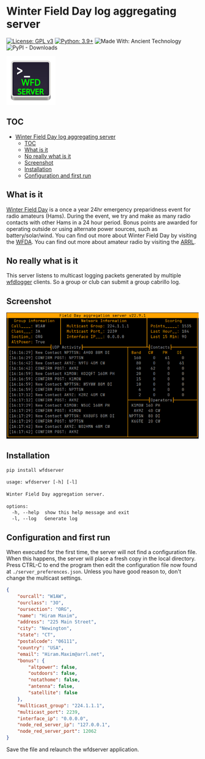 # Winter Field Day log aggregating server

[![License: GPL v3](https://img.shields.io/badge/License-GPLv3-blue.svg?style=for-the-badge)](https://www.gnu.org/licenses/gpl-3.0)
[![Python: 3.9+](https://img.shields.io/badge/python-3.9+-blue.svg?logo=python&style=for-the-badge)](https://www.python.org/downloads/)
![Made With: Ancient Technology](https://img.shields.io/badge/Made%20with-Ancient%20technology-red?style=for-the-badge)
![PyPI - Downloads](https://img.shields.io/pypi/dm/wfdserver?label=PYPI-Downloads&logo=pypi&style=for-the-badge)

![logo](https://github.com/mbridak/wfdserver/raw/master/wfdserver/data/k6gte.wfdserver-128.png)

## TOC

- [Winter Field Day log aggregating server](#winter-field-day-log-aggregating-server)
  - [TOC](#toc)
  - [What is it](#what-is-it)
  - [No really what is it](#no-really-what-is-it)
  - [Screenshot](#screenshot)
  - [Installation](#installation)
  - [Configuration and first run](#configuration-and-first-run)

## What is it

[Winter Field Day](https://www.winterfieldday.org/) is a once a year 24hr
emergency preparidness event for radio amateurs (Hams). During the event, we try
and make as many radio contacts with other Hams in a 24 hour period. Bonus
points are awarded for operating outside or using alternate power sources, such
as battery/solar/wind. You can find out more about Winter Field Day by visiting
the [WFDA](https://winterfieldday.org/). You can find out more about amateur radio
by visiting the [ARRL](https://www.arrl.org/).

## No really what is it

This server listens to multicast logging packets generated by multiple [wfdlogger](https://github.com/mbridak/WinterFieldDayLogger)
clients. So a group or club can submit a group cabrillo log.

## Screenshot

![main display](https://raw.githubusercontent.com/mbridak/wfdserver/master/pics/server_pic.png)

## Installation

```bash
pip install wfdserver
```

```text
usage: wfdserver [-h] [-l]

Winter Field Day aggregation server.

options:
  -h, --help  show this help message and exit
  -l, --log   Generate log
```

## Configuration and first run

When executed for the first time, the server will not find a configuration file.
When this happens, the server will place a fresh copy in the local directory.
Press CTRL-C to end the program then edit the configuration file now found at
`./server_preferences.json`. Unless you have good reason to, don't change the
multicast settings.

```json
{
    "ourcall": "W1AW",
    "ourclass": "3O",
    "oursection": "ORG",
    "name": "Hiram Maxim",
    "address": "225 Main Street",
    "city": "Newington",
    "state": "CT",
    "postalcode": "06111",
    "country": "USA",
    "email": "Hiram.Maxim@arrl.net",
    "bonus": {
        "altpower": false,
        "outdoors": false,
        "notathome": false,
        "antenna": false,
        "satellite": false
    },
    "mullticast_group": "224.1.1.1",
    "multicast_port": 2239,
    "interface_ip": "0.0.0.0",
    "node_red_server_ip": "127.0.0.1",
    "node_red_server_port": 12062
}
```

Save the file and relaunch the wfdserver application.
